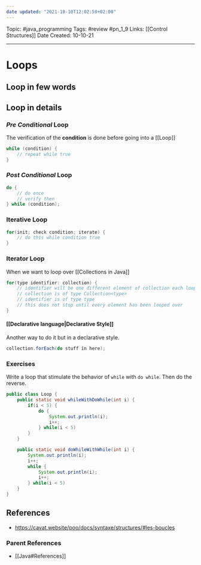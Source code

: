 ```yaml
---
date updated: "2021-10-10T12:02:50+02:00"
---
```


Topic: #java_programming
Tags: #review #pn_1_9
Links: [[Control Structures]]
Date Created: 10-10-21

---

# Loops

## Loop in few words

## Loop in details

### _Pre Conditional_ Loop

The verification of the **condition** is done before going into a [[Loop]]

```java
while (condition) {
	// repeat while true
}
```

### _Post Conditional_ Loop

```java
do {
	// do once
	// verify then
} while (condition);
```

### Iterative Loop

```java
for(init; check condition; iterate) {
	// do this while condition true
}
```

### Iterator Loop

When we want to loop over [[Collections in Java]]

```java
for(type identifier: collection) {
	// identifier will be one different element of collection each loop
	// collection is of type Collection<type>
	// identifier is of type type
	// this does not stop until every element has been looped over
}
```

#### [[Declarative language|Declarative Style]]

Another way to do it but in a declarative style.

```java
collection.forEach(do stuff in here);
```

### Exercises

Write a loop that stimulate the behavior of `while` with `do while`.
Then do the reverse.

```java
public class Loop {
	public static void whileWithDoWhile(int i) {
		if(i < 5) {
			do {
				System.out.println(i);
				i++;
			} while(i < 5)
		}
	}

	public static void doWhileWithWhile(int i) {
		System.out.println(i);
		i++;
		while {
			System.out.println(i);
			i++;
		} while(i < 5)
	}
}
```

## References

- <https://cavat.website/poo/docs/syntaxe/structures/#les-boucles>

### Parent References

- [[Java#References]]
